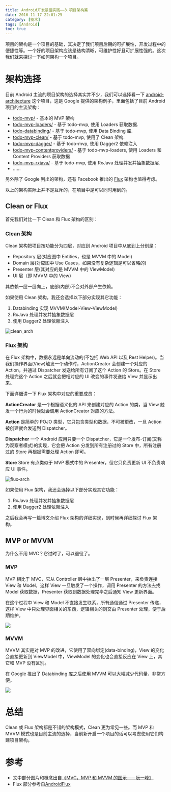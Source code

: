 ```yaml
---
title: Android开发最佳实践——3.项目架构篇
date: 2016-11-17 22:01:25
category: [技术]
tags: [Android]
toc: true
---
```


项目的架构是一个项目的基础，其决定了我们项目后期的可扩展性，开发过程中的便捷性等。一个好的项目架构应该是结构清晰，可维护性好且可扩展性强的。这次我们就来探讨一下如何架构一个项目。

<!-- more -->

# 架构选择

目前 Android 主流的项目架构的选择其实并不少，我们可以选择看一下 [android-architecture](https://github.com/googlesamples/android-architecture) 这个项目，这是 Google 提供的架构例子，里面包括了目前 Android 项目的主流架构：

* [todo-mvp/](https://github.com/googlesamples/android-architecture/tree/todo-mvp/) - 基本的 MVP 架构
* [todo-mvp-loaders/](https://github.com/googlesamples/android-architecture/tree/todo-mvp-loaders/) - 基于 todo-mvp, 使用 Loaders 获取数据.
* [todo-databinding/](https://github.com/googlesamples/android-architecture/tree/todo-databinding/) - 基于 todo-mvp, 使用 Data Binding 库.
* [todo-mvp-clean/](https://github.com/googlesamples/android-architecture/tree/todo-mvp-clean/) - 基于 todo-mvp, 使用了 Clean 架构.
* [todo-mvp-dagger/](https://github.com/googlesamples/android-architecture/tree/todo-mvp-dagger/) - 基于 todo-mvp, 使用 Dagger2 依赖注入 
* [todo-mvp-contentproviders/](https://github.com/googlesamples/android-architecture/tree/todo-mvp-contentproviders/) - 基于 todo-mvp-loaders, 使用 Loaders 和 Content Providers 获取数据
* [todo-mvp-rxjava/](https://github.com/googlesamples/android-architecture/tree/todo-mvp-rxjava/) - 基于 todo-mvp, 使用 RxJava 处理并发并抽象数据层.
* ……

另外除了 Google 列出的架构，还有 Facebook 推出的 [Flux](http://androidflux.github.io/) 架构也值得考虑。

以上的架构实际上并不是互斥的，在项目中是可以同时用到的。

## Clean or Flux

首先我们对比一下 Clean 和 Flux 架构的区别：

### Clean 架构

Clean 架构把项目按功能分为四层，对应到 Android 项目中从底到上分别是：

* Repository 层(对应图中 Entities，也是 MVVM 中的 Model)
* Domain 层(对应图中 Use Cases，如果没有复杂逻辑是可以省略的)
* Presenter 层(其对应的是 MVVM 中的 ViewModel)
* UI 层（即 MVVM 中的 View）

其依赖一层一层向上，底部(内部)不会对外部产生依赖。

如果使用 Clean 架构，我还会选择以下部分实现其它功能：

1. Databinding 实现 MVVM(Model-View-ViewModel)
2. RxJava 处理并发并抽象数据层
3. 使用 Dagger2 处理依赖注入

![clean_arch](https://i.niupic.com/images/2016/12/13/OkRsc3.jpg)

### Flux 架构

在 Flux 架构中，数据永远是单向流动的(不包括 Web API 以及 Rest Helper)。当我们操作界面(View)触发一个动作时，ActionCreator 会创建一个对应的 Action，并通过 Dispatcher 发送给所有订阅了这个 Action 的 Store。在 Store 处理完这个 Action 之后就会把相对应的 UI 改变的事件发送给 View 并显示出来。

下面详细讲一下 Flux 架构中对应的重要成员：

**ActionCreator** 是一个根据语义化的 API 来创建对应的 Action 的类，当 View 触发一个行为的时候就会调用 ActionCreator 对应的方法。

**Action** 是简单的 POJO 类型，它只包含类型和数据，不可被更改，一旦 Action 被创建就会发送到 Dispatcher。

**Dispatcher** 一个 Android 应用只要一个 Dispatcher，它是一个发布-订阅(又称为观察者模式)的实现，它会把 Action 分发到所有注册过的 Store 中，所有注册过的 Store 再根据需要处理 Action 即可。

**Store** Store 有点类似于 MVP 模式中的 Presenter，但它只负责更新 UI 不负责响应 UI 事件。

![flux-arch](https://i.niupic.com/images/2016/12/13/bBeN6U.png)

如果使用 Flux 架构，我还会选择以下部分实现其它功能：

1. RxJava 处理并发并抽象数据层
2. 使用 Dagger2 处理依赖注入

之后我会再写一篇博文介绍 Flux 架构的详细实现，到时候再详细探讨 Flux 架构。

## MVP or MVVM

为什么不用 MVC？它过时了，可以退役了。

### MVP

MVP 相比于 MVC，它从 Controller 层中抽出了一层 Presenter，来负责连接 View 和 Model，这样 View 一旦触发了一个操作，调用 Presenter 的方法去找 Model 获取数据，Presenter 获取到数据处理完毕之后通知 View 更新界面。

在这个过程中 View 和 Model 不直接发生联系，所有通信通过 Presenter 传递，这样 View 中只处理界面相关的东西，逻辑相关的则交由 Presenter 处理，便于后期维护。

![](https://i.niupic.com/images/2016/12/13/Qme0C1.png)

### MVVM

MVVM 其实是对 MVP 的改进，它使用了双向绑定(data-binding)，View 的变化会直接更新到 ViewModel 中，ViewModel 的变化也会直接反应在 View 上，其它和 MVP 没有区别。

在 Google 推出了 Databinding 库之后使用 MVVM 可以大幅减少代码量，非常方便。

![](https://i.niupic.com/images/2016/12/13/heO1BV.png)

# 总结

Clean 或 Flux 架构都是不错的架构模式，Clean 更为常见一些。而 MVP 和 MVVM 模式也是目前主流的选择，当前新开启一个项目的话可以考虑使用它们构建项目架构。

# 参考

* 文中部分图片和概念出自[《MVC，MVP 和 MVVM 的图示——阮一峰》](http://www.ruanyifeng.com/blog/2015/02/mvcmvp_mvvm.html)
* Flux 部分参考自[AndroidFlux](http://androidflux.github.io/)